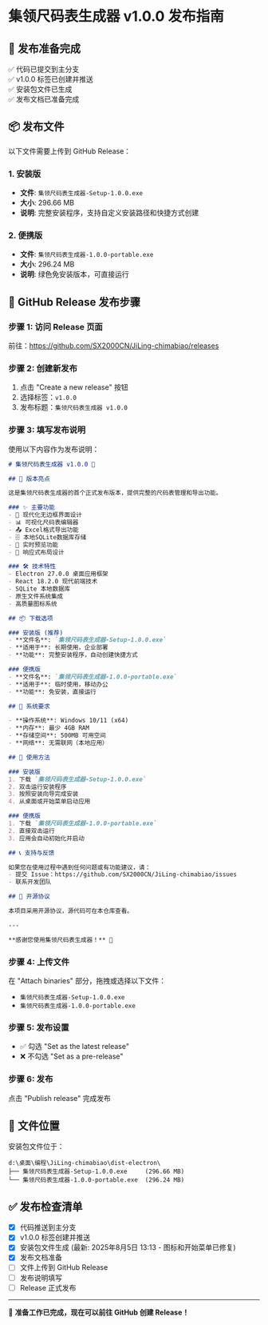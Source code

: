 # 集领尺码表生成器 v1.0.0 发布指南

## 🎉 发布准备完成

✅ 代码已提交到主分支  
✅ v1.0.0 标签已创建并推送  
✅ 安装包文件已生成  
✅ 发布文档已准备完成  

## 📦 发布文件

以下文件需要上传到 GitHub Release：

### 1. 安装版
- **文件**: `集领尺码表生成器-Setup-1.0.0.exe`
- **大小**: 296.66 MB
- **说明**: 完整安装程序，支持自定义安装路径和快捷方式创建

### 2. 便携版  
- **文件**: `集领尺码表生成器-1.0.0-portable.exe`
- **大小**: 296.24 MB
- **说明**: 绿色免安装版本，可直接运行

## 🚀 GitHub Release 发布步骤

### 步骤 1: 访问 Release 页面
前往：https://github.com/SX2000CN/JiLing-chimabiao/releases

### 步骤 2: 创建新发布
1. 点击 "Create a new release" 按钮
2. 选择标签：`v1.0.0`
3. 发布标题：`集领尺码表生成器 v1.0.0`

### 步骤 3: 填写发布说明
使用以下内容作为发布说明：

```markdown
# 集领尺码表生成器 v1.0.0 🎉

## 📝 版本亮点

这是集领尺码表生成器的首个正式发布版本，提供完整的尺码表管理和导出功能。

### ✨ 主要功能
- 🎨 现代化无边框界面设计
- 📊 可视化尺码表编辑器
- 📤 Excel格式导出功能
- 🗄️ 本地SQLite数据库存储
- 🔄 实时预览功能
- 📱 响应式布局设计

### 🛠️ 技术特性
- Electron 27.0.0 桌面应用框架
- React 18.2.0 现代前端技术
- SQLite 本地数据库
- 原生文件系统集成
- 高质量图标系统

## 📦 下载选项

### 安装版 (推荐)
- **文件名**: `集领尺码表生成器-Setup-1.0.0.exe`
- **适用于**: 长期使用，企业部署
- **功能**: 完整安装程序，自动创建快捷方式

### 便携版
- **文件名**: `集领尺码表生成器-1.0.0-portable.exe`  
- **适用于**: 临时使用，移动办公
- **功能**: 免安装，直接运行

## 🔧 系统要求

- **操作系统**: Windows 10/11 (x64)
- **内存**: 最少 4GB RAM
- **存储空间**: 500MB 可用空间
- **网络**: 无需联网（本地应用）

## 🚀 使用方法

### 安装版
1. 下载 `集领尺码表生成器-Setup-1.0.0.exe`
2. 双击运行安装程序
3. 按照安装向导完成安装
4. 从桌面或开始菜单启动应用

### 便携版
1. 下载 `集领尺码表生成器-1.0.0-portable.exe`
2. 直接双击运行
3. 应用会自动初始化并启动

## 📞 支持与反馈

如果您在使用过程中遇到任何问题或有功能建议，请：
- 提交 Issue：https://github.com/SX2000CN/JiLing-chimabiao/issues
- 联系开发团队

## 📄 开源协议

本项目采用开源协议，源代码可在本仓库查看。

---

**感谢您使用集领尺码表生成器！** 🙏
```

### 步骤 4: 上传文件
在 "Attach binaries" 部分，拖拽或选择以下文件：
- `集领尺码表生成器-Setup-1.0.0.exe`
- `集领尺码表生成器-1.0.0-portable.exe`

### 步骤 5: 发布设置
- ✅ 勾选 "Set as the latest release"
- ❌ 不勾选 "Set as a pre-release"

### 步骤 6: 发布
点击 "Publish release" 完成发布

## 📍 文件位置

安装包文件位于：
```
d:\桌面\编程\JiLing-chimabiao\dist-electron\
├── 集领尺码表生成器-Setup-1.0.0.exe     (296.66 MB)
└── 集领尺码表生成器-1.0.0-portable.exe  (296.24 MB)
```

## ✅ 发布检查清单

- [x] 代码推送到主分支
- [x] v1.0.0 标签创建并推送
- [x] 安装包文件生成 (最新: 2025年8月5日 13:13 - 图标和开始菜单已修复)
- [x] 发布文档准备
- [ ] 文件上传到 GitHub Release
- [ ] 发布说明填写
- [ ] Release 正式发布

---

🎊 **准备工作已完成，现在可以前往 GitHub 创建 Release！**
